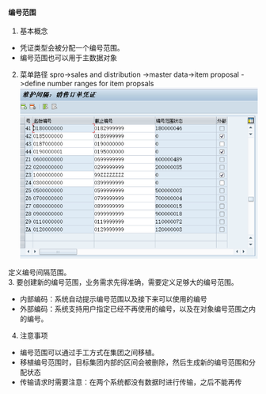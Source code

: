 #### 编号范围

1. 基本概念
* 凭证类型会被分配一个编号范围。
* 编号范围也可以用于主数据对象

2. 菜单路径
    spro->sales and distribution ->master data->item proposal ->define number ranges for item propsals
![定义项目建议的编号范围](/Reading_Notes/SAP销售与分销实施指南/image/图3.2_1.png '定义项目建议的编号范围')

  定义编号间隔范围。  
3. 要创建新的编号范围，业务需求先得准确，需要定义足够大的编号范围。
* 内部编码：系统自动提示编号范围以及接下来可以使用的编号
* 外部编码：系统支持用户指定已经不再使用的编号，以及在对象编号范围之内的编号。

4. 注意事项
* 编号范围可以通过手工方式在集团之间移植。
* 移植编号范围时，目标集团内部的区间会被删除，然后生成新的编号范围和分配状态
* 传输请求时需要注意：在两个系统都没有数据时进行传输，之后不能再传